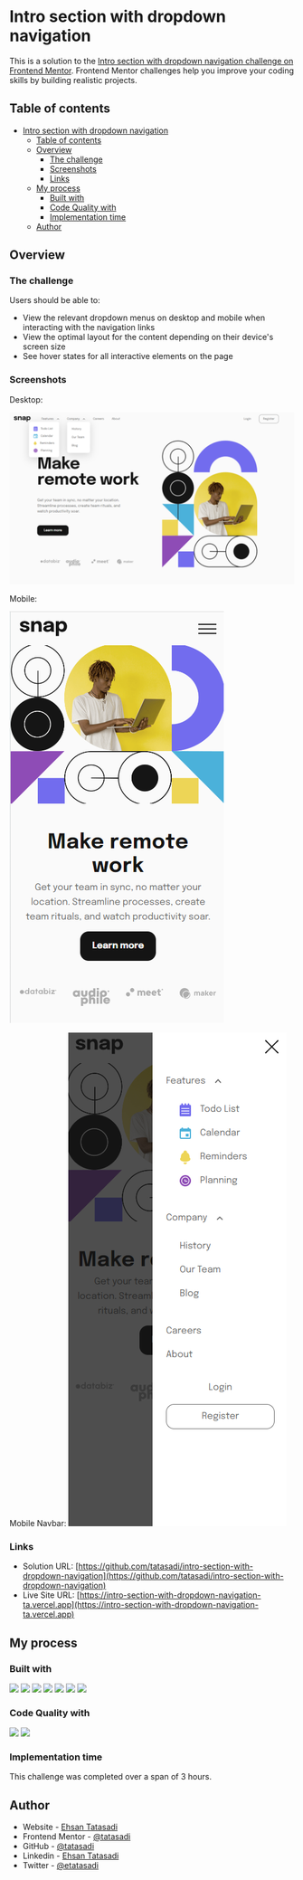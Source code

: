 # Intro section with dropdown navigation

This is a solution to the [Intro section with dropdown navigation challenge on Frontend Mentor](https://www.frontendmentor.io/challenges/intro-section-with-dropdown-navigation-ryaPetHE5). Frontend Mentor challenges help you improve your coding skills by building realistic projects.

## Table of contents

- [Intro section with dropdown navigation](#intro-section-with-dropdown-navigation)
  - [Table of contents](#table-of-contents)
  - [Overview](#overview)
    - [The challenge](#the-challenge)
    - [Screenshots](#screenshots)
    - [Links](#links)
  - [My process](#my-process)
    - [Built with](#built-with)
    - [Code Quality with](#code-quality-with)
    - [Implementation time](#implementation-time)
  - [Author](#author)

## Overview

### The challenge

Users should be able to:

- View the relevant dropdown menus on desktop and mobile when interacting with the navigation links
- View the optimal layout for the content depending on their device's screen size
- See hover states for all interactive elements on the page

### Screenshots

Desktop:

![](./screenshot1.png)

Mobile:

![](./screenshot2.png)

Mobile Navbar:
![](./screenshot3.png)

### Links

- Solution URL: [https://github.com/tatasadi/intro-section-with-dropdown-navigation](https://github.com/tatasadi/intro-section-with-dropdown-navigation)
- Live Site URL: [https://intro-section-with-dropdown-navigation-ta.vercel.app](https://intro-section-with-dropdown-navigation-ta.vercel.app)

## My process

### Built with

![](https://img.shields.io/badge/HTML5-fff?style=for-the-badge&logo=HTML5&logoColor=fff&color=E34F26) ![](https://img.shields.io/badge/CSS3-fff?style=for-the-badge&logo=CSS3&logoColor=fff&color=29a4d9) ![](https://img.shields.io/badge/TypeScript-fff?style=for-the-badge&logo=TypeScript&logoColor=fff&color=2f74c0) ![](https://img.shields.io/badge/git-fff?style=for-the-badge&logo=git&logoColor=fff&color=e94e31)
![](https://img.shields.io/badge/React-fff?style=for-the-badge&logo=React&logoColor=000&color=5ed3f3) ![](https://img.shields.io/badge/Next.JS-fff?style=for-the-badge&logo=next.js&logoColor=fff&color=000) ![](https://img.shields.io/badge/tailwindcss-fff?style=for-the-badge&logo=tailwindcss&logoColor=fff&color=15b8c5)


### Code Quality with

![](https://img.shields.io/badge/eslint-fff?style=for-the-badge&logo=eslint&logoColor=fff&color=4930bd) ![](https://img.shields.io/badge/prettier-fff?style=for-the-badge&logo=prettier&logoColor=000&color=f3ae42)

### Implementation time

This challenge was completed over a span of 3 hours.

## Author

- Website - [Ehsan Tatasadi](https://ehsan.tatasadi.com)
- Frontend Mentor - [@tatasadi](https://www.frontendmentor.io/profile/tatasadi)
- GitHub - [@tatasadi](https://github.com/tatasadi)
- Linkedin - [Ehsan Tatasadi](https://www.linkedin.com/in/ehsan-tatasadi-2161a433)
- Twitter - [@etatasadi](https://twitter.com/etatasadi)
